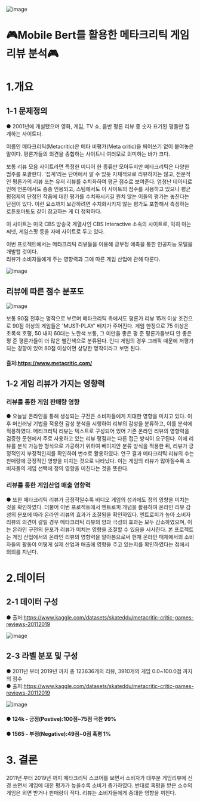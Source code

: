![image](https://user-images.githubusercontent.com/79899779/234442006-a13c65c3-5e94-44dc-96f3-e7919701e448.png)

#  🎮Mobile Bert를 활용한 메타크리틱 게임 리뷰 분석🎮




# 1.개요
## 1-1 문제정의
● 2001년에 개설됐으며 영화, 게임, TV 쇼, 음반 평론 리뷰 중 숫자 표기된 평들만 집계하는 사이트다.

이름인 메타크리틱(Metacritic)은 메타 비평가(Meta critic)을 띄어쓰기 없이 붙여놓은 말이다. 평론가들의 의견을 종합하는 사이트니 여러모로 의미하는 바가 크다.

보통 리뷰 모음 사이트라면 특정한 미디어 한 종류만 모아두지만 메타크리틱은 다양한 범주를 포괄한다. '집계'라는 단어에서 알 수 있듯 자체적으로 리뷰하지는 않고, 전문적인 평론가의 리뷰 또는 유저 리뷰를 수치화하여 평균 점수로 보여준다. 엄청난 데이터로 인해 언론에서도 종종 인용되고, 스팀에서도 이 사이트의 점수를 사용하고 있으나 평균 평점제의 단점인 작품에 대한 평가를 수치화시키길 원치 않는 이들의 평가는 놓친다는 단점이 있다. 이런 요소까지 보강하려면 수치화시키지 않는 평가도 포함해서 측정하는 로튼토마토도 같이 참고하는 게 더 정확하다.

이 사이트는 미국 CBS 방송국 계열사인 CBS Interactive 소속의 사이트로, 익히 아는 씨넷, 게임스팟 등을 자매 사이트로 두고 있다.

이번 프로젝트에서는 메타크리틱 리뷰들을 이용해 긍부정 예측을 통한 인공지능 모델을 개발할 것이다.  
리뷰가 소비자들에게 주는 영향력과 그에 따른 게임 산업에 관해 다룬다.


![image](https://user-images.githubusercontent.com/79899779/234441144-a80844a4-7159-4767-b1ed-cf0388663d75.png)

## 리뷰에 따른 점수 분포도
![image](https://user-images.githubusercontent.com/79899779/232966431-cd133020-2ec7-4ed4-a3b3-e84b0d949c25.png)

보통 90점 전후는 명작으로 부르며 메타크리틱 측에서도 평론가 리뷰 15개 이상 조건으로 90점 이상의 게임들은 'MUST-PLAY' 배지가 주어진다.  게임 한정으로 75 이상은 초록색 호평, 50 내지 60대는 노란색 보통, 그 미만을 좋은 평 준 평론가들보다 안 좋은 평 준 평론가들이 더 많은 빨간색으로 분류된다. 인디 게임의 경우 그래픽 때문에 저평가되는 경향이 있어 80점 이상이면 상당한 명작이라고 보면 된다.


#### 츨처:https://www.metacritic.com/ 

## 1-2 게임 리뷰가 가지는 영향력
### 리뷰를 통한 게임 판매량 영향 
● 오늘날 온라인을 통해 생성되는 구전은 소비자들에게 지대한 영향을 미치고 있다.  이후 머신러닝 기법을 적용한 감성 분석을 시행하여 리뷰의 감성을 분류하고, 이를 분석에 적용하였다. 메티크리틱 리뷰는 텍스트로 구성되어 있어 기존 온라인 리뷰의 영향력을 검증한 문헌에서 주로 사용하고 있는 리뷰 평점과는 다른 접근 방식이 요구된다. 이에 리뷰를 분석 가능한 형식으로 가공하기 위하여 베이지안 분류 방식을 적용한 뒤, 리뷰가 긍정적인지 부정적인지를 확인하여 변수로 활용하였다.
연구 결과 메타크리틱 리뷰의 수는 판매량에 긍정적인 영향을 미치는 것으로 나타났다. 이는 게임의 리뷰가 많아질수록 소비자들의 게임 선택에 정의 영향을 미친다는 것을 뜻한다.

### 리뷰를 통한 게임산업 매출 영향력
● 또한 메타크리틱 리뷰가 긍정적일수록 비디오 게임의 성과에도 정의 영향을 미치는 것을 확인하였다. 더불어 이번 프로젝트에서  엔트로피 개념을 활용하여 온라인 리뷰 감성의 분포에 따라 온라인 리뷰의 효과가 조절됨을 확인하였다. 엔트로피가 높아 소비자 리뷰의 의견이 갈릴 경우 메타크리틱 리뷰의 양과 극성의 효과는 모두 감소하였으며, 이는 온라인 구전의 분포가 리뷰가 미치는 영향을 조절할 수 있음을 시사한다. 본 프로젝트 는 게임 산업에서의 온라인 리뷰의 영향력을 알아봄으로써 현재 온라인 매체에서의 소비자들의 활동이 어떻게 실제 산업과 매출에 영향을 주고 있는지를 확인하였다는 점에서 의의를 지닌다.



# 2.데이터
## 2-1 데이터 구성
● 출처:https://www.kaggle.com/datasets/skateddu/metacritic-critic-games-reviews-20112019

![image](https://user-images.githubusercontent.com/79899779/234444141-fa0a009f-3b22-4c65-bcdc-df24103178be.png)








## 2-3 라벨 분포 및 구성

● 2011년 부터 2019년 까지 총 123636개의 리뷰, 3910개의 게임 0.0~100.0점 까지의 점수  
● 출처:https://www.kaggle.com/datasets/skateddu/metacritic-critic-games-reviews-20112019





![image](https://user-images.githubusercontent.com/79899779/234349966-8b340a03-a32a-4bd2-9ca3-681996a25cf6.png)

#### ● 124k - 긍정(Postive):100점~75점 극찬 99%
#### ● 1565 - 부정(Negative):49점~0점  혹평 1%

# 3. 결론
2011년 부터 2019년 까지 메타크리틱 스코어를 보면서 소비자가 대부분 게임리뷰에 신경 쓰면서 게임에 대한 평가가 높을수록
소비가 증가하였다. 반대로 혹평을 받은 소수의 게임은 외면 받거나 판매량이 적다. 리뷰는 소비자들에게 중대한 영향을 끼친다.











